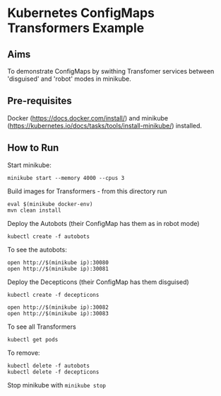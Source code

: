 # Kubernetes ConfigMaps Transformers Example

## Aims

To demonstrate ConfigMaps by swithing Transfomer services between 'disguised' and 'robot' modes in minikube.

## Pre-requisites

Docker (https://docs.docker.com/install/) and minikube (https://kubernetes.io/docs/tasks/tools/install-minikube/) installed.

## How to Run

Start minikube:
 
`minikube start --memory 4000 --cpus 3`

Build images for Transformers - from this directory run

`eval $(minikube docker-env)` <br/>
`mvn clean install`

Deploy the Autobots (their ConfigMap has them as in robot mode)
 
`kubectl create -f autobots`

To see the autobots: 

`open http://$(minikube ip):30080` <br/>
`open http://$(minikube ip):30081` <br/>

Deploy the Decepticons (their ConfigMap has them disguised)
 
`kubectl create -f decepticons`

`open http://$(minikube ip):30082` <br/>
`open http://$(minikube ip):30083` <br/>

To see all Transformers

`kubectl get pods`

To remove:

`kubectl delete -f autobots` <br/>
`kubectl delete -f decepticons` <br/>

Stop minikube with `minikube stop`